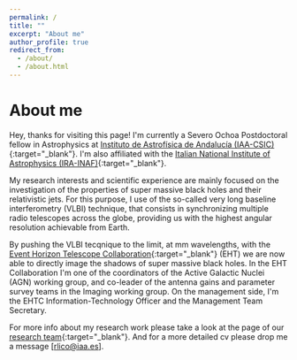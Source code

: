 ```yaml
---
permalink: /
title: ""
excerpt: "About me"
author_profile: true
redirect_from: 
  - /about/
  - /about.html
---
```


<!---
![text](files/M87_pol.jpg)

<p align="center">
<img src="files/M87_pol.jpg" alt="drawing" width="200"/>
</p>
-->

# About me

Hey, thanks for visiting this page! I'm currently a Severo Ochoa Postdoctoral fellow in Astrophysics at
[Instituto de Astrofísica de Andalucía (IAA-CSIC)](http://www.iaa.csic.es){:target="\_blank"}. I'm also affiliated with the [Italian National Institute of Astrophysics (IRA-INAF)](http://info.ira.inaf.it/en/){:target="\_blank"}.

My research interests and scientific experience are mainly focused on the investigation of the properties of super massive black holes and their relativistic jets. For this purpose, I use of the so-called very long baseline interferometry (VLBI) technique, that consists in synchronizing multiple radio telescopes across the globe, providing us with the highest angular resolution achievable from Earth. 

By pushing the VLBI tecqnique to the limit, at mm wavelengths, with the [Event Horizon Telescope Collaboration](https://eventhorizontelescope.org/organization){:target="\_blank"} (EHT) we are now able to directly image the shadows of super massive black holes. In the EHT Collaboration I'm one of the coordinators of the Active Galactic Nuclei (AGN) working group, and co-leader of the antenna gains and parameter survey teams in the Imaging working group. On the management side, I'm the EHTC Information-Technology Officer and the Management Team Secretary.

For more info about my research work please take a look at the page of our [research team](http://vlbigroup.iaa.es/){:target="\_blank"}. And for a more detailed cv please drop me a message [rlico@iaa.es].